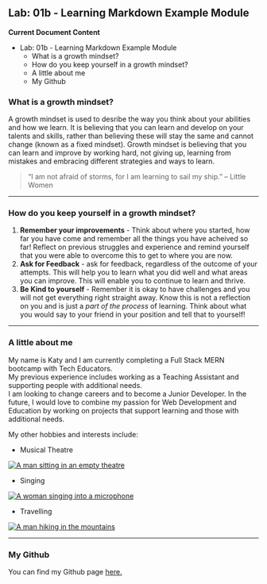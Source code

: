  
## Lab: 01b - Learning Markdown Example Module


**Current Document Content**
- Lab: 01b - Learning Markdown Example Module
  - What is a growth mindset?
  - How do you keep yourself in a growth mindset?
  - A little about me
  - My Github


### What is a growth mindset?

A growth mindset is used to desribe the way you think about your abilities and how we learn. It is believing that you can learn and develop on your talents and skills, rather than believing these will stay the same and cannot change (known as a fixed mindset). Growth mindset is believing that you can learn and improve by working hard, not giving up, learning from mistakes and embracing different strategies and ways to learn.

> “I am not afraid of storms, for I am learning to sail my ship.” – Little Women

***

### How do you keep yourself in a growth mindset?

1. **Remember your improvements** - Think about where you started, how far you have come and remember all the things you have acheived so far! Reflect on previous struggles and experience and remind yourself that you were able to overcome this to get to where you are now.
2. **Ask for Feedback** - ask for feedback, regardless of the outcome of your attempts. This will help you to learn what you did well and what areas you can improve. This will enable you to continue to learn and thrive.
3. **Be Kind to yourself** - Remember it is okay to have challenges and you will not get everything right straight away. Know this is not a reflection on you and is just a *part of the process* of learning. Think about what you would say to your friend in your position and tell that to yourself!

***

### A little about me

My name is Katy and I am currently completing a Full Stack MERN bootcamp with Tech Educators.  
My previous experience includes working as a Teaching Assistant and supporting people with additional needs.  
I am looking to change careers and to become a Junior Developer. In the future, I would love to combine my passion for Web Development and Education by working on projects that support learning and those with additional needs. 

My other hobbies and interests include:
- Musical Theatre

[![A man sitting in an empty theatre](https://images.pexels.com/photos/109669/pexels-photo-109669.jpeg?auto=compress&cs=tinysrgb&w=1260&h=750&dpr=1)](https://www.pexels.com/photo/theater-interior-109669/)

- Singing

[![A woman singing into a microphone](https://images.pexels.com/photos/2531728/pexels-photo-2531728.jpeg?auto=compress&cs=tinysrgb&w=1260&h=750&dpr=1)](https://www.pexels.com/photo/photo-of-woman-singing-in-music-studio-2531728/)

- Travelling

[![A man hiking in the mountains](https://images.pexels.com/photos/1271619/pexels-photo-1271619.jpeg?auto=compress&cs=tinysrgb&w=1260&h=750&dpr=1)](https://www.pexels.com/photo/man-standing-on-a-rock-1271619/)

***

### My Github

You can find my Github page [here.](https://github.com/katy-ledgard?tab=repositories)